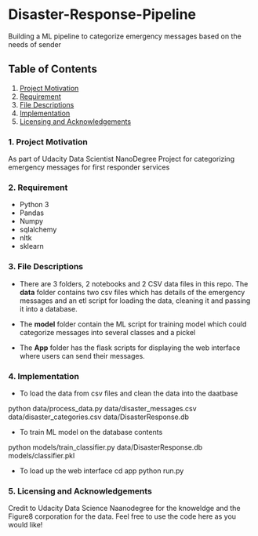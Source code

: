 # Disaster-Response-Pipeline
Building a ML pipeline to categorize emergency messages based on the needs of sender


## Table of Contents
1. [Project Motivation](###project-motivation)
2. [Requirement](###requirement)
3. [File Descriptions](###file-descriptions)
4. [Implementation](###implementation)
5. [Licensing and Acknowledgements](###licensing-and-acknowledgements)


### 1. Project Motivation
As part of Udacity Data Scientist NanoDegree Project for categorizing emergency messages for first responder services 

### 2. Requirement
- Python 3
- Pandas
- Numpy
- sqlalchemy 
- nltk
- sklearn


### 3. File Descriptions
- There are 3 folders, 2 notebooks and 2 CSV data files in this repo. The **data** folder contains two csv files which has details of the emergency messages and an etl script for loading the data, cleaning it and passing it into a database. 

- The **model** folder contain the ML script for training model which could categorize messages into several classes and a pickel

- The **App** folder has the flask scripts for displaying the web interface where users can send their messages. 



### 4. Implementation
- To load the data from csv files and clean the data into the daatbase

python data/process_data.py data/disaster_messages.csv data/disaster_categories.csv data/DisasterResponse.db

- To train ML model on the database contents

python models/train_classifier.py data/DisasterResponse.db models/classifier.pkl

- To load up the web interface
cd app
python run.py




### 5. Licensing and Acknowledgements
Credit to Udacity Data Science Naanodegree for the knoweldge and the Figure8 corporation for the data. Feel free to use the code here as you would like!

